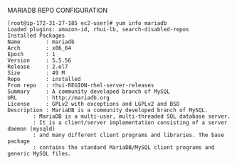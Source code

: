 
MARIADB REPO CONFIGURATION

	[root@ip-172-31-27-185 ec2-user]# yum info mariadb
	Loaded plugins: amazon-id, rhui-lb, search-disabled-repos
	Installed Packages
	Name        : mariadb
	Arch        : x86_64
	Epoch       : 1
	Version     : 5.5.56
	Release     : 2.el7
	Size        : 49 M
	Repo        : installed
	From repo   : rhui-REGION-rhel-server-releases
	Summary     : A community developed branch of MySQL
	URL         : http://mariadb.org
	License     : GPLv2 with exceptions and LGPLv2 and BSD
	Description : MariaDB is a community developed branch of MySQL.
            : MariaDB is a multi-user, multi-threaded SQL database server.
            : It is a client/server implementation consisting of a server daemon (mysqld)
            : and many different client programs and libraries. The base package
            : contains the standard MariaDB/MySQL client programs and generic MySQL files.






